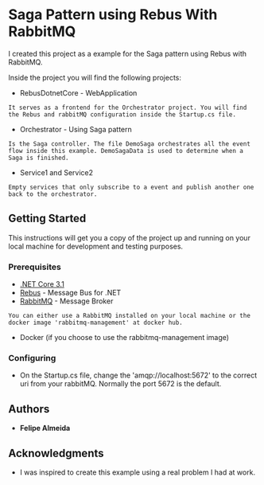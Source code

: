 # Saga Pattern using Rebus With RabbitMQ

I created this project as a example for the Saga pattern using Rebus with RabbitMQ.

Inside the project you will find the following projects:

* RebusDotnetCore - WebApplication
```
It serves as a frontend for the Orchestrator project. You will find the Rebus and rabbitMQ configuration inside the Startup.cs file.
```
* Orchestrator - Using Saga pattern
```
Is the Saga controller. The file DemoSaga orchestrates all the event flow inside this example. DemoSagaData is used to determine when a Saga is finished.
```
* Service1 and Service2
```
Empty services that only subscribe to a event and publish another one back to the orchestrator.
```



## Getting Started

This instructions will get you a copy of the project up and running on your local machine for development and testing purposes.

### Prerequisites

* [.NET Core 3.1](https://dotnet.microsoft.com/download/dotnet-core/3.1)
* [Rebus](https://github.com/rebus-org/Rebus) - Message Bus for .NET
* [RabbitMQ]() - Message Broker
```
You can either use a RabbitMQ installed on your local machine or the docker image 'rabbitmq-management' at docker hub.
```
* Docker (if you choose to use the rabbitmq-management image)

### Configuring

* On the Startup.cs file, change the 'amqp://localhost:5672' to the correct uri from your rabbitMQ. Normally the port 5672 is the default.

## Authors

* **Felipe Almeida**

## Acknowledgments
* I was inspired to create this example using a real problem I had at work.